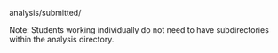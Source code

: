 analysis/submitted/

Note: Students working individually do not need to have subdirectories within the analysis directory.